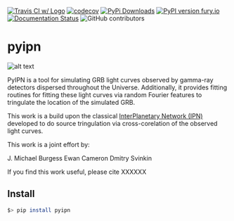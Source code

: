 [![Travis CI w/ Logo](https://img.shields.io/travis/grburgess/pyipn/master.svg?logo=travis)](https://travis-ci.org/grburgess/pyipn)  [![codecov](https://codecov.io/gh/grburgess/pyipn/branch/master/graph/badge.svg)](https://codecov.io/gh/grburgess/pyipn)
[![PyPi Downloads](http://pepy.tech/badge/pyipn)](http://pepy.tech/project/pyipn)
[![PyPI version fury.io](https://badge.fury.io/py/pyipn.svg)](https://pypi.python.org/pypi/pyipn/)
[![Documentation Status](https://readthedocs.org/projects/pyipn/badge/?version=latest)](https://pyipn.readthedocs.io/?badge=latest)
![GitHub contributors](https://img.shields.io/github/contributors/grburgess/pyipn)


# pyipn

![alt text](https://raw.githubusercontent.com/grburgess/pyipn/master/logo.png)

PyIPN is a tool for simulating GRB light curves observed by gamma-ray detectors dispersed throughout the Universe. Additionally, it provides fitting routines for fitting these light curves via random Fourier features to tringulate the location of the simulated GRB. 

This work is a build upon the classical [InterPlanetary Network (IPN)](http://www.ssl.berkeley.edu/ipn3/) developed to do source tringulation via cross-corelation of the observed light curves. 

This work is a joint effort by:

J. Michael Burgess
Ewan Cameron
Dmitry Svinkin


If you find this work useful, please cite XXXXXX

## Install

```bash
$> pip install pyipn
```
